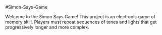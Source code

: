 #Simon-Says-Game

Welcome to the Simon Says Game! This project is an electronic game of memory skill. Players must repeat sequences of tones and lights that get progressively longer and more complex. 

